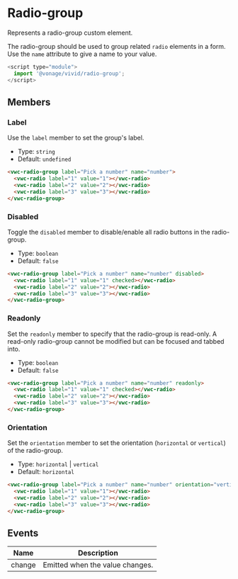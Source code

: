 # Radio-group

Represents a radio-group custom element.

The radio-group should be used to group related `radio` elements in a form.
Use the `name` attribute to give a name to your value.

```js
<script type="module">
  import '@vonage/vivid/radio-group';
</script>
```

## Members

### Label

Use the `label` member to set the group's label.

- Type: `string`
- Default: `undefined`

```html preview
<vwc-radio-group label="Pick a number" name="number">
  <vwc-radio label="1" value="1"></vwc-radio>
  <vwc-radio label="2" value="2"></vwc-radio>
  <vwc-radio label="3" value="3"></vwc-radio>
</vwc-radio-group>
```

### Disabled

Toggle the `disabled` member to disable/enable all radio buttons in the radio-group.

- Type: `boolean`
- Default: `false`

```html preview
<vwc-radio-group label="Pick a number" name="number" disabled>
  <vwc-radio label="1" value="1" checked></vwc-radio>
  <vwc-radio label="2" value="2"></vwc-radio>
  <vwc-radio label="3" value="3"></vwc-radio>
</vwc-radio-group>
```

### Readonly

Set the `readonly` member to specify that the radio-group is read-only.
A read-only radio-group cannot be modified but can be focused and tabbed into.

- Type: `boolean`
- Default: `false`

```html preview
<vwc-radio-group label="Pick a number" name="number" readonly>
  <vwc-radio label="1" value="1" checked></vwc-radio>
  <vwc-radio label="2" value="2"></vwc-radio>
  <vwc-radio label="3" value="3"></vwc-radio>
</vwc-radio-group>
```

### Orientation

Set the `orientation` member to set the orientation (`horizontal` or `vertical`) of the radio-group.

- Type: `horizontal` | `vertical`
- Default: `horizontal`

```html preview
<vwc-radio-group label="Pick a number" name="number" orientation="vertical">
  <vwc-radio label="1" value="1"></vwc-radio>
  <vwc-radio label="2" value="2"></vwc-radio>
  <vwc-radio label="3" value="3"></vwc-radio>
</vwc-radio-group>
```

## Events

<div class="table-wrapper">

| Name   | Description                     |
| ------ | ------------------------------- |
| change | Emitted when the value changes. |

</div>